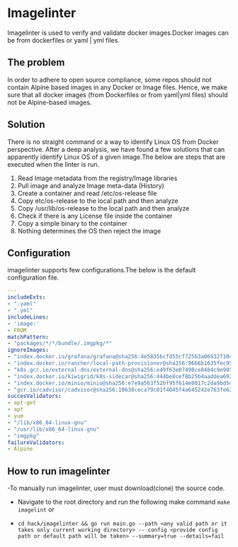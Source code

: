 # Imagelinter

Imagelinter is used to verify and validate docker images.Docker images can be from dockerfiles or yaml | yml files.

## The problem

In order to adhere to open source compliance, some repos should not contain Alpine based images in any Docker or Image files. Hence, we make sure that all docker images (from Dockerfiles or from yaml|yml files) should not be Alpine-based images.

## Solution

There is no straight command or a way to identify Linux OS from Docker perspective. After a deep analysis, we have found a few solutions that can apparently identify Linux OS of a given image.The below are steps that are executed when the linter is run.

1. Read Image metadata from the registry/Image libraries
2. Pull image and analyze Image meta-data (History)
3. Create a container and read /etc/os-release file
4. Copy etc/os-release to the local path and then analyze
5. Copy /usr/lib/os-release to the local path and then analyze
6. Check if there is any License file inside the container
7. Copy a simple binary to the container
8. Nothing determines the OS then reject the image

## Configuration

imagelinter supports few configurations.The below is the default configuration file.

```yaml
---
includeExts:
- ".yaml"
- ".yml"
includeLines:
- 'image:'
- FROM
matchPattern:
- "packages/*/*/bundle/.imgpkg/*"
ignoreImages:
- "index.docker.io/grafana/grafana@sha256:4e5835bcfd55cf72563a06932f10c75d9d92a0e1334a4c83eaa9c5b897370b25"
- "index.docker.io/rancher/local-path-provisioner@sha256:9666b1635fec95d4e2251661e135c90678b8f45fd0f8324c55db99c80e2a958c"
- "k8s.gcr.io/external-dns/external-dns@sha256:e49f63e07498ce8484c9e9050c1dfbc2584f4c9c262433d80387e855725e6bce"
- "index.docker.io/kiwigrid/k8s-sidecar@sha256:444be8cef8b25b4aaddea692ae09e3883d9064c0d31b43c4ba388a83c920552f"
- "index.docker.io/minio/minio@sha256:e7e9a563f52bf95f614e8017c2da9bd5d9f2f1ae0dc1127767fa341b3ae22088"
- "gcr.io/cadvisor/cadvisor@sha256:10638ceca79c01f4045f4a645242e763fe62eeb71d859ff93b09b0854a0d2220"
succesValidators:
- apt-get
- apt
- yum
- "/lib/x86_64-linux-gnu"
- "/usr/lib/x86_64-linux-gnu"
- "imgpkg"
failureValidators:
- Alpine

```

## How to run imagelinter

-To manually run imagelinter, user must download(clone) the source code.

- Navigate to the root directory and run the following make command ```make imagelint```  or
  
- ```cd hack/imagelinter && go run main.go --path <any valid path or it takes only current working directory> -- config <provide config path or default path will be taken> --summary=true --details=fail```
